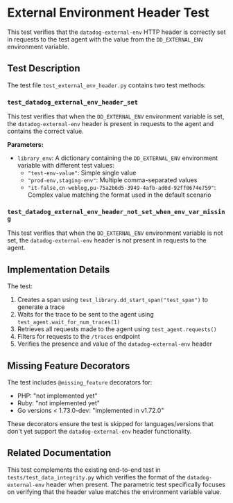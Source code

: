 # External Environment Header Test

This test verifies that the `datadog-external-env` HTTP header is correctly set in requests to the test agent with the value from the `DD_EXTERNAL_ENV` environment variable.

## Test Description

The test file `test_external_env_header.py` contains two test methods:

### `test_datadog_external_env_header_set`

This test verifies that when the `DD_EXTERNAL_ENV` environment variable is set, the `datadog-external-env` header is present in requests to the agent and contains the correct value.

**Parameters:**
- `library_env`: A dictionary containing the `DD_EXTERNAL_ENV` environment variable with different test values:
  - `"test-env-value"`: Simple single value
  - `"prod-env,staging-env"`: Multiple comma-separated values
  - `"it-false,cn-weblog,pu-75a2b6d5-3949-4afb-ad0d-92ff0674e759"`: Complex value matching the format used in the default scenario

### `test_datadog_external_env_header_not_set_when_env_var_missing`

This test verifies that when the `DD_EXTERNAL_ENV` environment variable is not set, the `datadog-external-env` header is not present in requests to the agent.

## Implementation Details

The test:
1. Creates a span using `test_library.dd_start_span("test_span")` to generate a trace
2. Waits for the trace to be sent to the agent using `test_agent.wait_for_num_traces(1)`
3. Retrieves all requests made to the agent using `test_agent.requests()`
4. Filters for requests to the `/traces` endpoint
5. Verifies the presence and value of the `datadog-external-env` header

## Missing Feature Decorators

The test includes `@missing_feature` decorators for:
- PHP: "not implemented yet"
- Ruby: "not implemented yet" 
- Go versions < 1.73.0-dev: "Implemented in v1.72.0"

These decorators ensure the test is skipped for languages/versions that don't yet support the `datadog-external-env` header functionality.

## Related Documentation

This test complements the existing end-to-end test in `tests/test_data_integrity.py` which verifies the format of the `datadog-external-env` header when present. The parametric test specifically focuses on verifying that the header value matches the environment variable value. 